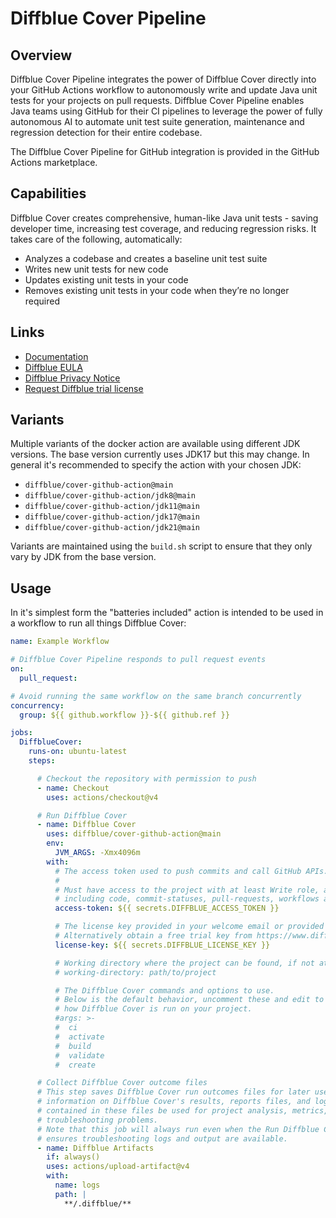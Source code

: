 # Diffblue Cover Pipeline

## Overview

Diffblue Cover Pipeline integrates the power of Diffblue Cover directly into your GitHub Actions workflow to autonomously write and update Java unit tests for your projects on pull requests.
Diffblue Cover Pipeline enables Java teams using GitHub for their CI pipelines to leverage the power of fully autonomous AI to automate unit test suite generation, maintenance and regression detection for their entire codebase.

The Diffblue Cover Pipeline for GitHub integration is provided in the GitHub Actions marketplace.

## Capabilities

Diffblue Cover creates comprehensive, human-like Java unit tests - saving developer time, increasing test coverage, and reducing regression risks.
It takes care of the following, automatically:

- Analyzes a codebase and creates a baseline unit test suite
- Writes new unit tests for new code
- Updates existing unit tests in your code
- Removes existing unit tests in your code when they’re no longer required

## Links

- [Documentation](https://docs.diffblue.com/features/cover-pipeline/cover-pipeline-for-github)
- [Diffblue EULA](https://docs.diffblue.com/legal/diffblue-legal/diffblue-end-user-license-agreement-eula)
- [Diffblue Privacy Notice](https://docs.diffblue.com/legal/diffblue-legal/privacy-notice)
- [Request Diffblue trial license](https://www.diffblue.com/try-cover/github)

## Variants

Multiple variants of the docker action are available using different JDK versions.
The base version currently uses JDK17 but this may change.
In general it's recommended to specify the action with your chosen JDK:

- `diffblue/cover-github-action@main`
- `diffblue/cover-github-action/jdk8@main`
- `diffblue/cover-github-action/jdk11@main`
- `diffblue/cover-github-action/jdk17@main`
- `diffblue/cover-github-action/jdk21@main`

Variants are maintained using the `build.sh` script to ensure that they only vary by JDK from the base version.

## Usage

In it's simplest form the "batteries included" action is intended to be used in a workflow to run all things Diffblue Cover:

```yaml
name: Example Workflow

# Diffblue Cover Pipeline responds to pull request events
on:
  pull_request:

# Avoid running the same workflow on the same branch concurrently
concurrency:
  group: ${{ github.workflow }}-${{ github.ref }}

jobs:
  DiffblueCover:
    runs-on: ubuntu-latest
    steps:

      # Checkout the repository with permission to push
      - name: Checkout
        uses: actions/checkout@v4

      # Run Diffblue Cover
      - name: Diffblue Cover
        uses: diffblue/cover-github-action@main
        env:
          JVM_ARGS: -Xmx4096m
        with:
          # The access token used to push commits and call GitHub APIs.
          #
          # Must have access to the project with at least Write role, and scopes
          # including code, commit-statuses, pull-requests, workflows and actions.
          access-token: ${{ secrets.DIFFBLUE_ACCESS_TOKEN }}

          # The license key provided in your welcome email or provided by your organization.
          # Alternatively obtain a free trial key from https://www.diffblue.com/try-cover/github.
          license-key: ${{ secrets.DIFFBLUE_LICENSE_KEY }}

          # Working directory where the project can be found, if not at the root.
          # working-directory: path/to/project

          # The Diffblue Cover commands and options to use.
          # Below is the default behavior, uncomment these and edit to customize
          # how Diffblue Cover is run on your project.
          #args: >-
          #  ci
          #  activate
          #  build
          #  validate
          #  create

      # Collect Diffblue Cover outcome files
      # This step saves Diffblue Cover run outcomes files for later use. These include summary
      # information on Diffblue Cover's results, reports files, and logs. The information
      # contained in these files be used for project analysis, metrics, improving analysis or
      # troubleshooting problems.
      # Note that this job will always run even when the Run Diffblue Cover job fails. This
      # ensures troubleshooting logs and output are available.
      - name: Diffblue Artifacts
        if: always()
        uses: actions/upload-artifact@v4
        with:
          name: logs
          path: |
            **/.diffblue/**
```
